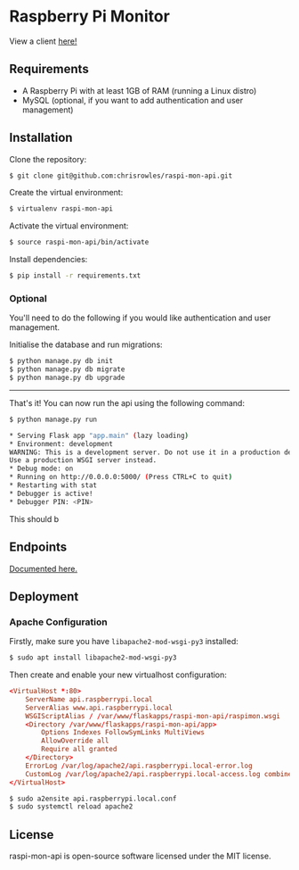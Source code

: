 # Raspberry Pi Monitor

View a client [here!](https://pi.mon.rowles.ch)

## Requirements

- A Raspberry Pi with at least 1GB of RAM (running a Linux distro)
- MySQL (optional, if you want to add authentication and user management)

## Installation

Clone the repository:
```sh
$ git clone git@github.com:chrisrowles/raspi-mon-api.git
```

Create the virtual environment:
```sh
$ virtualenv raspi-mon-api
```

Activate the virtual environment:
```sh
$ source raspi-mon-api/bin/activate
```

Install dependencies:
```sh
$ pip install -r requirements.txt
```

### Optional

You'll need to do the following if you would like authentication and user management.

Initialise the database and run migrations:
```sh
$ python manage.py db init
$ python manage.py db migrate
$ python manage.py db upgrade
```

---

That's it! You can now run the api using the following command:

```sh
$ python manage.py run

* Serving Flask app "app.main" (lazy loading)
* Environment: development
WARNING: This is a development server. Do not use it in a production deployment.
Use a production WSGI server instead.
* Debug mode: on
* Running on http://0.0.0.0:5000/ (Press CTRL+C to quit)
* Restarting with stat
* Debugger is active!
* Debugger PIN: <PIN>
```

This should b

## Endpoints

[Documented here.](https://pi.rowles1.net)

## Deployment

### Apache Configuration
Firstly, make sure you have `libapache2-mod-wsgi-py3` installed:

```sh
$ sudo apt install libapache2-mod-wsgi-py3
```

Then create and enable your new virtualhost configuration:

```conf
<VirtualHost *:80>
    ServerName api.raspberrypi.local
    ServerAlias www.api.raspberrypi.local
    WSGIScriptAlias / /var/www/flaskapps/raspi-mon-api/raspimon.wsgi
    <Directory /var/www/flaskapps/raspi-mon-api/app>
        Options Indexes FollowSymLinks MultiViews
        AllowOverride all
        Require all granted
    </Directory>
    ErrorLog /var/log/apache2/api.raspberrypi.local-error.log
    CustomLog /var/log/apache2/api.raspberrypi.local-access.log combined
</VirtualHost>
```

```sh
$ sudo a2ensite api.raspberrypi.local.conf
$ sudo systemctl reload apache2
```

## License

raspi-mon-api is open-source software licensed under the MIT license.
